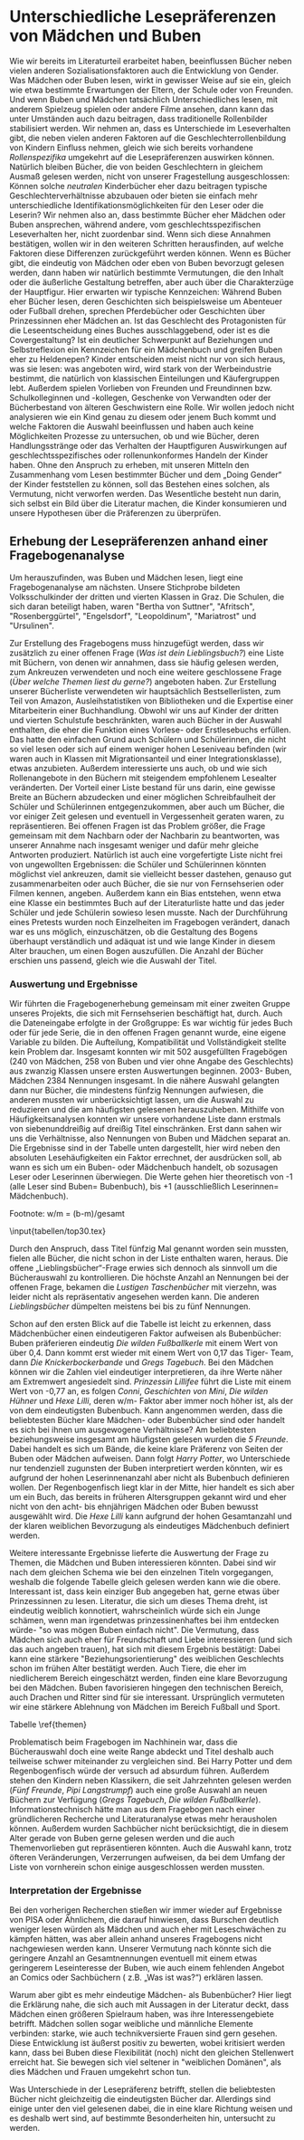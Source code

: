 Unterschiedliche Lesepräferenzen von Mädchen und Buben
==============================================

Wie wir bereits im Literaturteil erarbeitet haben, beeinflussen Bücher neben vielen anderen Sozialisationsfaktoren auch die Entwicklung von Gender. Was Mädchen oder Buben lesen, wirkt in gewisser Weise auf sie ein, gleich wie etwa bestimmte Erwartungen der Eltern, der Schule oder von Freunden. Und wenn Buben und Mädchen tatsächlich Unterschiedliches lesen, mit anderem Spielzeug spielen oder andere Filme ansehen, dann kann das unter Umständen auch dazu beitragen, dass traditionelle Rollenbilder stabilisiert werden.
Wir nehmen an, dass es  Unterschiede im Leseverhalten gibt, die neben vielen anderen Faktoren auf die Geschlechterrollenbildung von Kindern Einfluss nehmen, gleich wie  sich bereits vorhandene *Rollenspezifika* umgekehrt auf die Lesepräferenzen auswirken können. Natürlich bleiben Bücher, die von beiden Geschlechtern in gleichem Ausmaß gelesen werden, nicht von unserer Fragestellung ausgeschlossen: Können solche *neutralen* Kinderbücher eher dazu beitragen typische Geschlechterverhältnisse abzubauen oder bieten sie einfach mehr unterschiedliche Identifikationsmöglichkeiten für den Leser oder die Leserin? Wir nehmen also an, dass bestimmte Bücher eher Mädchen oder Buben ansprechen, während andere, vom geschlechtsspezifischen Leseverhalten her, nicht zuordenbar sind. Wenn sich diese Annahmen bestätigen, wollen wir in den weiteren Schritten herausfinden, auf welche Faktoren diese Differenzen zurückgeführt werden können.
Wenn es Bücher gibt, die eindeutig von Mädchen oder eben von Buben bevorzugt gelesen werden, dann haben wir natürlich bestimmte Vermutungen, die den Inhalt oder die äußerliche Gestaltung betreffen,  aber auch über die Charakterzüge der Hauptfigur. Hier erwarten wir typische Kennzeichen: Während Buben eher Bücher lesen, deren Geschichten sich beispielsweise um Abenteuer oder Fußball drehen, sprechen Pferdebücher oder Geschichten über Prinzessinnen eher Mädchen an. Ist das Geschlecht des Protagonisten für die Leseentscheidung eines Buches ausschlaggebend, oder ist es die Covergestaltung? Ist ein deutlicher Schwerpunkt auf Beziehungen und Selbstreflexion ein Kennzeichen für ein Mädchenbuch und greifen Buben eher zu Heldenepen? Kinder entscheiden meist nicht nur von sich heraus, was sie lesen: was angeboten wird, wird stark von der Werbeindustrie bestimmt, die natürlich von klassischen Einteilungen und Käufergruppen lebt. Außerdem spielen Vorlieben von Freunden und Freundinnen bzw. Schulkolleginnen und -kollegen, Geschenke von Verwandten oder der Bücherbestand von älteren Geschwistern eine Rolle. 
Wir wollen jedoch nicht analysieren wie ein Kind genau zu diesem oder jenem Buch kommt und welche Faktoren die Auswahl beeinflussen und haben auch keine Möglichkeiten Prozesse zu untersuchen, ob und wie Bücher, deren Handlungsstränge oder das Verhalten der Hauptfiguren Auswirkungen auf geschlechtsspezifisches oder rollenunkonformes Handeln der Kinder haben. Ohne den Anspruch zu erheben, mit unseren Mitteln den Zusammenhang vom Lesen bestimmter Bücher und dem „Doing Gender“ der Kinder feststellen zu können, soll das Bestehen eines solchen, als Vermutung, nicht verworfen werden. 
    Das Wesentliche besteht nun darin, sich selbst ein Bild über die Literatur machen, die Kinder konsumieren und unsere Hypothesen über die Präferenzen zu überprüfen. 

## Erhebung der Lesepräferenzen anhand einer Fragebogenanalyse

Um herauszufinden, was Buben und Mädchen lesen, liegt eine Fragebogenanalyse am nächsten. Unsere Stichprobe bildeten Volksschulkinder der dritten und vierten Klassen in Graz. Die Schulen, die sich daran beteiligt haben, waren "Bertha von Suttner", "Afritsch", "Rosenberggürtel", "Engelsdorf", "Leopoldinum", "Mariatrost" und "Ursulinen". 

Zur Erstellung des Fragebogens muss hinzugefügt werden, dass wir zusätzlich zu einer offenen Frage (*Was ist dein Lieblingsbuch?*) eine Liste mit Büchern, von denen wir annahmen, dass sie häufig gelesen werden, zum Ankreuzen verwendeten und noch eine weitere geschlossene Frage (*Über welche Themen liest du gerne?*) angeboten haben. Zur Erstellung unserer Bücherliste verwendeten wir hauptsächlich Bestsellerlisten, zum Teil von Amazon, Ausleihstatistiken von Bibliotheken und die Expertise einer Mitarbeiterin einer Buchhandlung. Obwohl wir uns auf Kinder der dritten und vierten Schulstufe beschränkten, waren auch Bücher in der Auswahl enthalten, die eher die Funktion eines Vorlese- oder Erstlesebuchs erfüllen. Das hatte den einfachen Grund auch Schülern und Schülerinnen, die nicht so viel lesen oder sich auf einem weniger hohen Leseniveau befinden (wir waren auch in Klassen mit Migrationsanteil und einer Integrationsklasse), etwas anzubieten. Außerdem interessierte uns auch, ob und wie sich Rollenangebote in den Büchern mit steigendem empfohlenem Lesealter veränderten. Der Vorteil einer Liste bestand für uns darin, eine gewisse Breite an Büchern abzudecken und einer möglichen Schreibfaulheit der Schüler und Schülerinnen entgegenzukommen, aber auch um Bücher, die vor einiger Zeit gelesen und eventuell in Vergessenheit geraten waren, zu repräsentieren. Bei offenen Fragen ist das Problem größer, die Frage gemeinsam mit dem Nachbarn oder der Nachbarin zu beantworten, was unserer Annahme nach insgesamt weniger und dafür mehr gleiche Antworten produziert. Natürlich ist auch eine vorgefertigte Liste nicht frei von ungewollten Ergebnissen: die Schüler und Schülerinnen könnten möglichst viel ankreuzen, damit sie vielleicht besser dastehen, genauso gut zusammenarbeiten oder auch Bücher, die sie nur von Fernsehserien oder Filmen kennen, angeben. Außerdem kann ein Bias entstehen, wenn etwa eine Klasse ein bestimmtes Buch auf der Literaturliste hatte und das jeder Schüler und jede Schülerin sowieso lesen musste.
Nach der Durchführung eines Pretests wurden noch Einzelheiten im Fragebogen verändert, danach war es uns möglich, einzuschätzen, ob die Gestaltung des Bogens überhaupt verständlich und adäquat ist und wie lange Kinder in diesem Alter brauchen, um einen Bogen auszufüllen. Die Anzahl der Bücher erschien uns passend, gleich wie die Auswahl der Titel.

### Auswertung und Ergebnisse

Wir führten die Fragebogenerhebung gemeinsam mit einer zweiten Gruppe unseres Projekts, die sich mit Fernsehserien beschäftigt hat, durch. Auch die Dateneingabe erfolgte in der Großgruppe: Es war wichtig für jedes Buch oder für jede Serie, die in den offenen Fragen genannt wurde, eine eigene Variable zu bilden. Die Aufteilung, Kompatibilität und Vollständigkeit stellte kein Problem dar. Insgesamt konnten wir mit 502 ausgefüllten Fragebögen (240 von Mädchen, 258 von Buben und vier ohne Angabe des Geschlechts) aus zwanzig Klassen unsere ersten Auswertungen beginnen. 2003- Buben, Mädchen 2384 Nennungen insgesamt.
In die nähere Auswahl gelangten dann nur Bücher, die mindestens fünfzig Nennungen aufwiesen, die anderen mussten wir unberücksichtigt lassen, um die Auswahl zu reduzieren und die am häufigsten gelesenen herauszuheben. Mithilfe von Häufigkeitsanalysen konnten wir unsere vorhandene Liste dann erstmals von siebenunddreißig auf dreißig Titel einschränken. Erst dann sahen wir uns die Verhältnisse, also Nennungen von Buben und Mädchen separat an. Die Ergebnisse sind in der Tabelle unten dargestellt, hier wird neben den absoluten Lesehäufigkeiten ein Faktor errechnet, der ausdrücken soll, ab wann es sich um ein Buben- oder Mädchenbuch handelt, ob sozusagen Leser oder Leserinnen überwiegen. Die Werte gehen hier theoretisch von -1 (alle Leser sind Buben= Bubenbuch), bis +1 (ausschließlich Leserinnen= Mädchenbuch). 

Footnote: w/m = (b-m)/gesamt


\input{tabellen/top30.tex}


Durch den Anspruch, dass Titel fünfzig Mal genannt worden sein mussten, fielen alle Bücher, die nicht schon in der Liste enthalten waren, heraus. Die offene „Lieblingsbücher“-Frage erwies sich dennoch als sinnvoll um die Bücherauswahl zu kontrollieren. Die höchste Anzahl an Nennungen bei der offenen Frage, bekamen die *Lustigen Taschenbücher* mit vierzehn, was leider  nicht als repräsentativ angesehen werden kann. Die anderen *Lieblingsbücher* dümpelten meistens bei bis zu fünf Nennungen. 

Schon auf den ersten Blick auf die Tabelle ist leicht zu erkennen, dass Mädchenbücher einen eindeutigeren Faktor aufweisen als Bubenbücher: 
Buben präferieren eindeutig *Die wilden Fußballkerle* mit einem Wert von über 0,4. Dann kommt erst wieder mit einem Wert von 0,17 das Tiger- Team, dann *Die Knickerbockerbande* und *Gregs Tagebuch*.
Bei den Mädchen können wir die Zahlen viel eindeutiger interpretieren, da ihre Werte näher am Extremwert angesiedelt sind. *Prinzessin Lillifee* führt die Liste mit einem Wert von -0,77 an, es folgen *Conni*, *Geschichten von Mini*, *Die wilden Hühner* und *Hexe Lilli*, deren w/m- Faktor aber immer noch höher ist, als der von dem eindeutigsten Bubenbuch. 
Kann angenommen werden, dass die beliebtesten Bücher klare Mädchen- oder Bubenbücher sind oder handelt es sich bei ihnen um ausgewogene Verhältnisse?
Am beliebtesten beziehungsweise insgesamt am häufigsten gelesen wurden die *5 Freunde*. Dabei handelt es sich um Bände, die keine klare Präferenz von Seiten der Buben oder Mädchen aufweisen. Dann folgt *Harry Potter*, wo Unterschiede nur tendenziell zugunsten der Buben interpretiert werden könnten, wir es aufgrund der hohen Leserinnenanzahl aber nicht als Bubenbuch definieren wollen. Der Regenbogenfisch liegt klar in der Mitte, hier handelt es sich aber um ein Buch, das bereits in früheren Altersgruppen gekannt wird und eher nicht von den acht- bis ehnjährigen Mädchen oder Buben bewusst ausgewählt wird. Die *Hexe Lilli* kann aufgrund der hohen Gesamtanzahl und der klaren weiblichen Bevorzugung als eindeutiges Mädchenbuch definiert werden. 

Weitere interessante Ergebnisse lieferte die Auswertung der Frage zu Themen, die Mädchen und Buben interessieren könnten. Dabei sind wir nach dem gleichen Schema wie bei den einzelnen Titeln vorgegangen, weshalb die folgende Tabelle gleich gelesen werden kann wie die obere. Interessant ist, dass kein einziger Bub angegeben hat, gerne etwas über Prinzessinnen zu lesen. Literatur, die sich um dieses Thema dreht, ist eindeutig weiblich konnotiert, wahrscheinlich würde sich ein Junge schämen, wenn man irgendetwas prinzessinenhaftes bei ihm entdecken würde- "so was mögen Buben einfach nicht". Die Vermutung, dass Mädchen sich auch eher für Freundschaft und Liebe interessieren (und sich das auch angeben trauen), hat sich mit diesem Ergebnis bestätigt: Dabei kann eine stärkere "Beziehungsorientierung" des weiblichen Geschlechts schon im frühen Alter bestätigt werden. Auch Tiere, die eher im niedlicherem Bereich eingeschätzt werden, finden eine klare Bevorzugung bei den Mädchen. Buben favorisieren hingegen den technischen Bereich, auch Drachen und Ritter sind für sie interessant. Ursprünglich vermuteten wir eine stärkere Ablehnung von Mädchen im Bereich Fußball und Sport.

Tabelle \ref{themen}

Problematisch beim Fragebogen im Nachhinein war, dass die Bücherauswahl doch eine weite Range abdeckt und Titel deshalb auch teilweise schwer miteinander zu vergleichen sind. Bei Harry Potter und dem Regenbogenfisch würde der versuch ad absurdum führen. Außerdem stehen den Kindern neben Klassikern, die seit Jahrzehnten gelesen werden (*Fünf Freunde*, *Pipi Langstrumpf*) auch eine große Auswahl an neuen Büchern zur Verfügung (*Gregs Tagebuch*, *Die wilden Fußballkerle*). Informationstechnisch hätte man aus dem Fragebogen nach einer gründlicheren Recherche und Literaturanalyse etwas mehr herausholen können. Außerdem wurden Sachbücher nicht berücksichtigt, die in diesem Alter gerade von Buben gerne gelesen werden und die auch Themenvorlieben gut repräsentieren könnten. Auch die Auswahl kann, trotz öfteren Veränderungen, Verzerrungen aufweisen, da bei dem Umfang der Liste von vornherein schon einige ausgeschlossen werden mussten.


### Interpretation der Ergebnisse


Bei den vorherigen Recherchen stießen wir immer wieder auf  Ergebnisse von PISA oder Ähnlichem, die darauf hinwiesen, dass Burschen deutlich weniger lesen würden als Mädchen und auch eher mit Leseschwächen zu kämpfen hätten, was aber allein anhand unseres Fragebogens nicht nachgewiesen werden kann. Unserer Vermutung nach könnte sich die geringere Anzahl an Gesamtnennungen eventuell mit einem etwas geringerem Leseinteresse der Buben, wie auch einem fehlenden Angebot an Comics oder Sachbüchern ( z.B. „Was ist was?“) erklären lassen.

Warum aber gibt es mehr eindeutige Mädchen- als Bubenbücher? Hier liegt die Erklärung nahe, die sich auch mit Aussagen in der Literatur deckt, dass Mädchen einen größeren Spielraum haben, was ihre Interessengebiete betrifft. Mädchen sollen sogar weibliche und männliche Elemente verbinden: starke, wie auch technikversierte Frauen sind gern gesehen. Diese Entwicklung ist äußerst positiv zu bewerten, wobei kritisiert werden kann, dass bei Buben diese Flexibilität (noch) nicht den gleichen Stellenwert erreicht hat. Sie bewegen sich viel seltener in "weiblichen Domänen", als dies Mädchen und Frauen umgekehrt schon tun.  

Was Unterschiede in der Lesepräferenz betrifft, stellen die beliebtesten Bücher nicht gleichzeitig die eindeutigsten Bücher dar. Allerdings sind einige unter den viel gelesenen dabei, die in eine klare Richtung weisen und es deshalb wert sind, auf bestimmte Besonderheiten hin, untersucht zu werden. 
